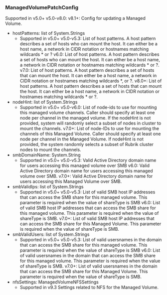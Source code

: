 ### ManagedVolumePatchConfig
Supported in v5.0+
  v5.0-v8.0: 
  v8.1+: Config for updating a Managed Volume.

- hostPatterns: list of System.Strings
  - Supported in v5.0+
  v5.0-v5.3: List of host patterns. A host pattern describes a set of hosts who can mount the host. It can either be a host name, a network in CIDR notation or hostnames matching wildcards * or ?
  v6.0: List of host patterns. A host pattern describes a set of hosts who can mount the host. It can either be a host name, a network in CIDR notation or hostnames matching wildcards * or ?.
  v7.0: List of host patterns. A host pattern describes a set of hosts that can mount the host. It can either be a host name, a network in CIDR notation or hostnames matching wildcards *, or ?.
  v8.0+: List of host patterns. A host pattern describes a set of hosts that can mount the host. It can either be a host name, a network in CIDR notation or hostnames matching wildcards * or ?.
- nodeHint: list of System.Strings
  - Supported in v5.0+
  v5.0-v6.0: List of node-ids to use for mounting this managed volume channels. Caller should specify at least one node per channel in the managed volume. If the nodeHint is not provided, system will randomly select a subset of nodes in cluster to mount the channels.
  v7.0+: List of node-IDs to use for mounting the channels of this Managed Volume. Caller should specify at least one node per channel in the Managed Volume. If nodeHint is not provided, the system randomly selects a subset of Rubrik cluster nodes to mount the channels.
- smbDomainName: System.String
  - Supported in v5.0+
  v5.0-v5.3: Valid Active Directory domain name for users accessing this managed volume over SMB
  v6.0: Valid Active Directory domain name for users accessing this managed volume over SMB.
  v7.0+: Valid Active Directory domain name for users accessing this Managed Volume over SMB.
- smbValidIps: list of System.Strings
  - Supported in v5.0+
  v5.0-v5.3: List of valid SMB host IP addresses that can access the SMB share for this managed volume. This parameter is required when the value of shareType is SMB
  v6.0: List of valid SMB host IP addresses that can access the SMB share for this managed volume. This parameter is required when the value of shareType is SMB.
  v7.0+: List of valid SMB host IP addresses that can access the SMB share for this Managed Volume. This parameter is required when the value of shareType is SMB.
- smbValidUsers: list of System.Strings
  - Supported in v5.0+
  v5.0-v5.3: List of valid usersnames in the domain that can access the SMB share for this managed volume. This parameter is required when the value of shareType is SMB
  v6.0: List of valid usersnames in the domain that can access the SMB share for this managed volume. This parameter is required when the value of shareType is SMB.
  v7.0+: List of valid usersnames in the domain that can access the SMB share for this Managed Volume. This parameter is required when the value of shareType is SMB.
- nfsSettings: ManagedVolumeNFSSettings
  - Supported in v9.3
  Settings related to NFS for the Managed Volume.

